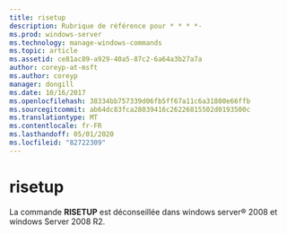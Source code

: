 ```yaml
---
title: risetup
description: Rubrique de référence pour * * * *-
ms.prod: windows-server
ms.technology: manage-windows-commands
ms.topic: article
ms.assetid: ce81ac89-a929-40a5-87c2-6a64a3b27a7a
author: coreyp-at-msft
ms.author: coreyp
manager: dongill
ms.date: 10/16/2017
ms.openlocfilehash: 38334bb757339d06fb5ff67a11c6a31800e66ffb
ms.sourcegitcommit: ab64dc83fca28039416c26226815502d0193500c
ms.translationtype: MT
ms.contentlocale: fr-FR
ms.lasthandoff: 05/01/2020
ms.locfileid: "82722309"
---
```

# <a name="risetup"></a>risetup



La commande **RISETUP** est déconseillée dans windows server® 2008 et windows Server 2008 R2.